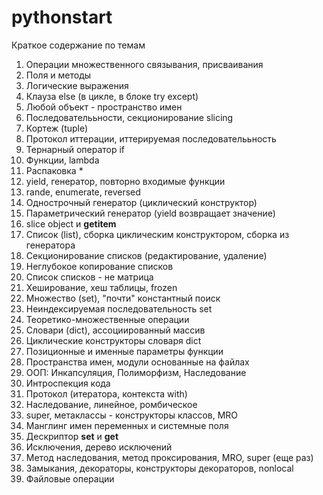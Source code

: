 # pythonstart
Краткое содержание по темам

1) Операции множественного связывания, присваивания
2) Поля и методы
2) Логические выражения
2) Клауза else (в цикле, в блоке try except)
3) Любой объект - пространство имен
3) Последователььности, секционирование slicing
3) Кортеж (tuple)
3) Протокол иттерации, иттерируемая последователььность
4) Тернарный оператор if
4) Функции, lambda
4) Распаковка *
4) yield, генератор, повторно входимые функции
4) rande, enumerate, reversed
5) Однострочный генератор (циклический конструктор)
5) Параметрический генератор (yield возвращает значение)
5) slice object и __getitem__
5) Список (list), сборка циклическим конструктором, сборка из генератора
5) Секционирование списков (редактирование, удаление)
5) Неглубокое копирование списков
6) Список списков - не матрица
7) Хеширование, хеш таблицы, frozen
7) Множество (set), "почти" константный поиск
7) Неиндексируемая последовательность set
7) Теоретико-множественные операции
7) Словари (dict), ассоциированный массив
7) Циклические конструкторы словаря dict
8) Позиционные и именные параметры функции
8) Пространства имен, модули основанные на файлах
9) ООП: Инкапсуляция, Полиморфизм, Наследование
9) Интроспекция кода
9) Протокол (итератора, контекста with)
10) Наследование, линейное, ромбическое
10) super, метаклассы - конструкторы классов, MRO
10) Манглинг имен переменных и системные поля
10) Дескриптор __set__ и __get__
10) Исключения, дерево исключений
11) Метод наследования, метод проксирования, MRO, super (еще раз)
12) Замыкания, декораторы, конструкторы декораторов, nonlocal
13) Файловые операции
